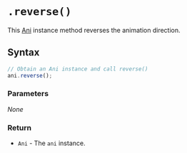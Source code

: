# `.reverse()`
This [Ani](..) instance method reverses the animation direction.

## Syntax

```js
// Obtain an Ani instance and call reverse()
ani.reverse();
```

### Parameters
*None*

### Return
+ `Ani` - The `ani` instance.